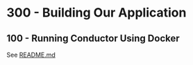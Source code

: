 # 300 - Building Our Application

## 100 - Running Conductor Using Docker

See [README.md](./100/README.md)
